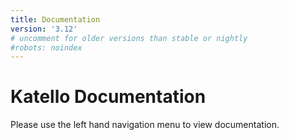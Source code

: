 ```yaml
---
title: Documentation
version: '3.12'
# uncomment for older versions than stable or nightly
#robots: noindex
---
```


# Katello Documentation

Please use the left hand navigation menu to view documentation.
